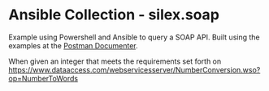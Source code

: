 # Ansible Collection - silex.soap

Example using Powershell and Ansible to query a SOAP API. Built using the examples at the [Postman Documenter](https://documenter.getpostman.com/view/8854915/Szf26WHn#ce8589ab-0fc5-493c-9792-93e5d427e608).

When given an integer that meets the requirements set forth on <https://www.dataaccess.com/webservicesserver/NumberConversion.wso?op=NumberToWords>
